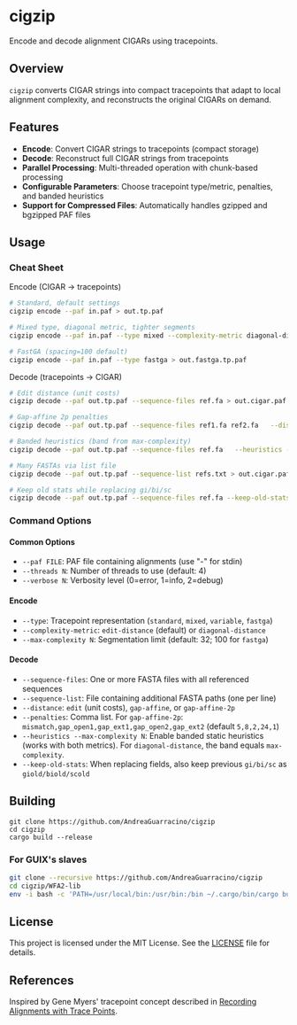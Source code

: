 # cigzip

Encode and decode alignment CIGARs using tracepoints.

## Overview

`cigzip` converts CIGAR strings into compact tracepoints that adapt to local alignment complexity, and reconstructs the original CIGARs on demand.

## Features

- **Encode**: Convert CIGAR strings to tracepoints (compact storage)
- **Decode**: Reconstruct full CIGAR strings from tracepoints
- **Parallel Processing**: Multi-threaded operation with chunk-based processing
- **Configurable Parameters**: Choose tracepoint type/metric, penalties, and banded heuristics
- **Support for Compressed Files**: Automatically handles gzipped and bgzipped PAF files

## Usage

### Cheat Sheet

Encode (CIGAR → tracepoints)

```sh
# Standard, default settings
cigzip encode --paf in.paf > out.tp.paf

# Mixed type, diagonal metric, tighter segments
cigzip encode --paf in.paf --type mixed --complexity-metric diagonal-distance   --max-complexity 24 > out.mixed.tp.paf

# FastGA (spacing=100 default)
cigzip encode --paf in.paf --type fastga > out.fastga.tp.paf
```

Decode (tracepoints → CIGAR)

```sh
# Edit distance (unit costs)
cigzip decode --paf out.tp.paf --sequence-files ref.fa > out.cigar.paf

# Gap-affine 2p penalties
cigzip decode --paf out.tp.paf --sequence-files ref1.fa ref2.fa   --distance gap-affine-2p --penalties 5,8,2,24,1 > out.cigar.paf

# Banded heuristics (band from max-complexity)
cigzip decode --paf out.tp.paf --sequence-files ref.fa   --heuristics --max-complexity 100 > out.cigar.paf

# Many FASTAs via list file
cigzip decode --paf out.tp.paf --sequence-list refs.txt > out.cigar.paf

# Keep old stats while replacing gi/bi/sc
cigzip decode --paf out.tp.paf --sequence-files ref.fa --keep-old-stats > out.cigar.paf
```

### Command Options

#### Common Options
- `--paf FILE`: PAF file containing alignments (use "-" for stdin)
- `--threads N`: Number of threads to use (default: 4)
- `--verbose N`: Verbosity level (0=error, 1=info, 2=debug)

#### Encode
- `--type`: Tracepoint representation (`standard`, `mixed`, `variable`, `fastga`)
- `--complexity-metric`: `edit-distance` (default) or `diagonal-distance`
- `--max-complexity N`: Segmentation limit (default: 32; 100 for `fastga`)

#### Decode
- `--sequence-files`: One or more FASTA files with all referenced sequences
- `--sequence-list`: File containing additional FASTA paths (one per line)
- `--distance`: `edit` (unit costs), `gap-affine`, or `gap-affine-2p`
- `--penalties`: Comma list. For `gap-affine-2p`: `mismatch,gap_open1,gap_ext1,gap_open2,gap_ext2` (default `5,8,2,24,1`)
- `--heuristics --max-complexity N`: Enable banded static heuristics (works with both metrics). For `diagonal-distance`, the band equals `max-complexity`.
- `--keep-old-stats`: When replacing fields, also keep previous `gi/bi/sc` as `giold/biold/scold`

## Building

```shell
git clone https://github.com/AndreaGuarracino/cigzip
cd cigzip
cargo build --release
```

### For GUIX's slaves

```bash
git clone --recursive https://github.com/AndreaGuarracino/cigzip
cd cigzip/WFA2-lib
env -i bash -c 'PATH=/usr/local/bin:/usr/bin:/bin ~/.cargo/bin/cargo build --release'
```

## License

This project is licensed under the MIT License. See the [LICENSE](LICENSE) file for details.

## References
Inspired by Gene Myers' tracepoint concept described in [Recording Alignments with Trace Points](https://dazzlerblog.wordpress.com/2015/11/05/trace-points/).
